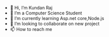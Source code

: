 - 👋 Hi, I’m Kundan Raj
- 👀 I’m a Computer Science Student
- 🌱 I’m currently learning Asp.net core,Node.js
- 💞️ I’m looking to collaborate on new project
- 📫 How to reach me

<!---
Kundan1406/Kundan1406 is a ✨ special ✨ repository because its `README.md` (this file) appears on your GitHub profile.
You can click the Preview link to take a look at your changes.
--->
